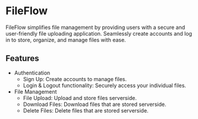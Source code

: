 # FileFlow
FileFlow simplifies file management by providing users with a secure and user-friendly file uploading application. Seamlessly create accounts and log in to store, organize, and manage files with ease.
## Features
* Authentication
    * Sign Up: Create accounts to manage files.
    * Login & Logout functionality: Securely access your individual files.
* File Management
    * File Upload: Upload and store files serverside.
    * Download Files: Download files that are stored serverside.
    * Delete Files: Delete files that are stored serverside.